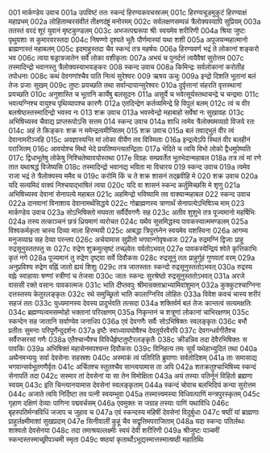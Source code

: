 001	मार्कण्डेय उवाच
001a	उपविष्टं ततः स्कन्दं हिरण्यकवचस्रजम्
001c	हिरण्यचूडमुकुटं हिरण्याक्षं महाप्रभम्
002a	लोहिताम्बरसंवीतं तीक्ष्णदंष्ट्रं मनोरमम्
002c	सर्वलक्षणसम्पन्नं त्रैलोक्यस्यापि सुप्रियम्
003a	ततस्तं वरदं शूरं युवानं मृष्टकुण्डलम्
003c	अभजत्पद्मरूपा श्रीः स्वयमेव शरीरिणी
004a	श्रिया जुष्टः पृथुयशाः स कुमारवरस्तदा
004c	निषण्णो दृश्यते भूतैः पौर्णमास्यां यथा शशी
005a	अपूजयन्महात्मानो ब्राह्मणास्तं महाबलम्
005c	इदमाहुस्तदा चैव स्कन्दं तत्र महर्षयः
006a	हिरण्यवर्ण भद्रं ते लोकानां शङ्करो भव
006c	त्वया षड्रात्रजातेन सर्वे लोका वशीकृताः
007a	अभयं च पुनर्दत्तं त्वयैवैषां सुरोत्तम
007c	तस्मादिन्द्रो भवानस्तु त्रैलोक्यस्याभयङ्करः
008	स्कन्द उवाच
008a	किमिन्द्रः सर्वलोकानां करोतीह तपोधनाः
008c	कथं देवगणांश्चैव पाति नित्यं सुरेश्वरः
009	ऋषय ऊचुः
009a	इन्द्रो दिशति भूतानां बलं तेजः प्रजाः सुखम्
009c	तुष्टः प्रयच्छति तथा सर्वान्दायान्सुरेश्वरः
010a	दुर्वृत्तानां संहरति वृत्तस्थानां प्रयच्छति
010c	अनुशास्ति च भूतानि कार्येषु बलसूदनः
011a	असूर्ये च भवेत्सूर्यस्तथाचन्द्रे च चन्द्रमाः
011c	भवत्यग्निश्च वायुश्च पृथिव्यापश्च कारणैः
012a	एतदिन्द्रेण कर्तव्यमिन्द्रे हि विपुलं बलम्
012c	त्वं च वीर बलश्रेष्ठस्तस्मादिन्द्रो भवस्व नः
013	शक्र उवाच
013a	भवस्वेन्द्रो महाबाहो सर्वेषां नः सुखावहः
013c	अभिषिच्यस्व चैवाद्य प्राप्तरूपोऽसि सत्तम
014	स्कन्द उवाच
014a	शाधि त्वमेव त्रैलोक्यमव्यग्रो विजये रतः
014c	अहं ते किङ्करः शक्र न ममेन्द्रत्वमीप्सितम्
015	शक्र उवाच
015a	बलं तवाद्भुतं वीर त्वं देवानामरीञ्जहि
015c	अवज्ञास्यन्ति मां लोका वीर्येण तव विस्मिताः
016a	इन्द्रत्वेऽपि स्थितं वीर बलहीनं पराजितम्
016c	आवयोश्च मिथो भेदे प्रयतिष्यन्त्यतन्द्रिताः
017a	भेदिते च त्वयि विभो लोको द्वैधमुपेष्यति
017c	द्विधाभूतेषु लोकेषु निश्चितेष्वावयोस्तथा
017e	विग्रहः सम्प्रवर्तेत भूतभेदान्महाबल
018a	तत्र त्वं मां रणे तात यथाश्रद्धं विजेष्यसि
018c	तस्मादिन्द्रो भवानद्य भविता मा विचारय
019	स्कन्द उवाच
019a	त्वमेव राजा भद्रं ते त्रैलोक्यस्य ममैव च
019c	करोमि किं च ते शक्र शासनं तद्ब्रवीहि मे
020	शक्र उवाच
020a	यदि सत्यमिदं वाक्यं निश्चयाद्भाषितं त्वया
020c	यदि वा शासनं स्कन्द कर्तुमिच्छसि मे शृणु
021a	अभिषिच्यस्व देवानां सेनापत्ये महाबल
021c	अहमिन्द्रो भविष्यामि तव वाक्यान्महाबल
022	स्कन्द उवाच
022a	दानवानां विनाशाय देवानामर्थसिद्धये
022c	गोब्राह्मणस्य त्राणार्थं सेनापत्येऽभिषिञ्च माम्
023	मार्कण्डेय उवाच
023a	सोऽभिषिक्तो मघवता सर्वैर्देवगणैः सह
023c	अतीव शुशुभे तत्र पूज्यमानो महर्षिभिः
024a	तस्य तत्काञ्चनं छत्रं ध्रियमाणं व्यरोचत
024c	यथैव सुसमिद्धस्य पावकस्यात्ममण्डलम्
025a	विश्वकर्मकृता चास्य दिव्या माला हिरण्मयी
025c	आबद्धा त्रिपुरघ्नेन स्वयमेव यशस्विना
026a	आगम्य मनुजव्याघ्र सह देव्या परन्तप
026c	अर्चयामास सुप्रीतो भगवान्गोवृषध्वजः
027a	रुद्रमग्निं द्विजाः प्राहू रुद्रसूनुस्ततस्तु सः
027c	रुद्रेण शुक्रमुत्सृष्टं तच्छ्वेतः पर्वतोऽभवत्
027e	पावकस्येन्द्रियं श्वेते कृत्तिकाभिः कृतं नगे
028a	पूज्यमानं तु रुद्रेण दृष्ट्वा सर्वे दिवौकसः
028c	रुद्रसूनुं ततः प्राहुर्गुहं गुणवतां वरम्
029a	अनुप्रविश्य रुद्रेण वह्निं जातो ह्ययं शिशुः
029c	तत्र जातस्ततः स्कन्दो रुद्रसूनुस्ततोऽभवत्
030a	रुद्रस्य वह्नेः स्वाहायाः षण्णां स्त्रीणां च तेजसा
030c	जातः स्कन्दः सुरश्रेष्ठो रुद्रसूनुस्ततोऽभवत्
031a	अरजे वाससी रक्ते वसानः पावकात्मजः
031c	भाति दीप्तवपुः श्रीमान्रक्ताभ्राभ्यामिवांशुमान्
032a	कुक्कुटश्चाग्निना दत्तस्तस्य केतुरलङ्कृतः
032c	रथे समुच्छ्रितो भाति कालाग्निरिव लोहितः
033a	विवेश कवचं चास्य शरीरं सहजं ततः
033c	युध्यमानस्य देवस्य प्रादुर्भवति तत्सदा
034a	शक्तिर्वर्म बलं तेजः कान्तत्वं सत्यमक्षतिः
034c	ब्रह्मण्यत्वमसम्मोहो भक्तानां परिरक्षणम्
035a	निकृन्तनं च शत्रूणां लोकानां चाभिरक्षणम्
035c	स्कन्देन सह जातानि सर्वाण्येव जनाधिप
036a	एवं देवगणैः सर्वैः सोऽभिषिक्तः स्वलङ्कृतः
036c	बभौ प्रतीतः सुमनाः परिपूर्णेन्दुदर्शनः
037a	इष्टैः स्वाध्यायघोषैश्च देवतूर्यरवैरपि
037c	देवगन्धर्वगीतैश्च सर्वैरप्सरसां गणैः
038a	एतैश्चान्यैश्च विविधैर्हृष्टतुष्टैरलङ्कृतैः
038c	क्रीडन्निव तदा देवैरभिषिक्तः स पावकिः
039a	अभिषिक्तं महासेनमपश्यन्त दिवौकसः
039c	विनिहत्य तमः सूर्यं यथेहाभ्युदितं तथा
040a	अथैनमभ्ययुः सर्वा देवसेनाः सहस्रशः
040c	अस्माकं त्वं पतिरिति ब्रुवाणाः सर्वतोदिशम्
041a	ताः समासाद्य भगवान्सर्वभूतगणैर्वृतः
041c	अर्चितश्च स्तुतश्चैव सान्त्वयामास ता अपि
042a	शतक्रतुश्चाभिषिच्य स्कन्दं सेनापतिं तदा
042c	सस्मार तां देवसेनां या सा तेन विमोक्षिता
043a	अयं तस्याः पतिर्नूनं विहितो ब्रह्मणा स्वयम्
043c	इति चिन्त्यानयामास देवसेनां स्वलङ्कृताम्
044a	स्कन्दं चोवाच बलभिदियं कन्या सुरोत्तम
044c	अजाते त्वयि निर्दिष्टा तव पत्नी स्वयम्भुवा
045a	तस्मात्त्वमस्या विधिवत्पाणिं मन्त्रपुरस्कृतम्
045c	गृहाण दक्षिणं देव्याः पाणिना पद्मवर्चसम्
046a	एवमुक्तः स जग्राह तस्याः पाणिं यथाविधि
046c	बृहस्पतिर्मन्त्रविधिं जजाप च जुहाव च
047a	एवं स्कन्दस्य महिषीं देवसेनां विदुर्बुधाः
047c	षष्ठीं यां ब्राह्मणाः प्राहुर्लक्ष्मीमाशां सुखप्रदाम्
047e	सिनीवालीं कुहूं चैव सद्वृत्तिमपराजिताम्
048a	यदा स्कन्दः पतिर्लब्धः शाश्वतो देवसेनया
048c	तदा तमाश्रयल्लक्ष्मीः स्वयं देवी शरीरिणी
049a	श्रीजुष्टः पञ्चमीं स्कन्दस्तस्माच्छ्रीपञ्चमी स्मृता
049c	षष्ठ्यां कृतार्थोऽभूद्यस्मात्तस्मात्षष्ठी महातिथिः
